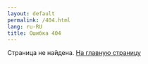 ```yaml
---
layout: default
permalink: /404.html
lang: ru-RU
title: Ошибка 404
---
```


Страница не найдена.
<a href="{{ site }}">На главную страницу</a>
